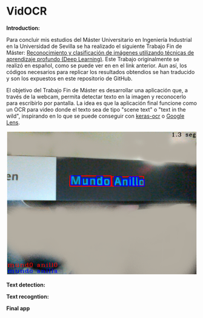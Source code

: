 # VidOCR
**Introduction:**

Para concluir mis estudios del Máster Universitario en Ingeniería Industrial en la Universidad de Sevilla se ha realizado el siguiente Trabajo Fin de Máster: [Reconocimiento y clasificación de imágenes utilizando técnicas de aprendizaje profundo (Deep Learning)](https://hdl.handle.net/11441/151661). Este Trabajo originalmente se realizó en español, como se puede ver en en el link anterior. Aun así, los códigos necesarios para replicar los resultados obtendios se han traducido y son los expuestos en este repositorio de GitHub.

El objetivo del Trabajo Fin de Máster es desarrollar una aplicación que, a través de la webcam, permita
detectar texto en la imagen y reconocerlo para escribirlo por pantalla. La idea es que la aplicación final funcione como un OCR para video donde el texto sea de tipo "scene text" o "text in the wild", inspirando en lo que se puede conseguir con [keras-ocr](https://keras-ocr.readthedocs.io/en/latest/) o [Google Lens](https://lens.google/intl/es/).

![Detección, reconocmiento y corrección del título del libro Mundo Anillo](/FinalApp/Result.PNG)

**Text detection:**


**Text recogntion:**


**Final app**


